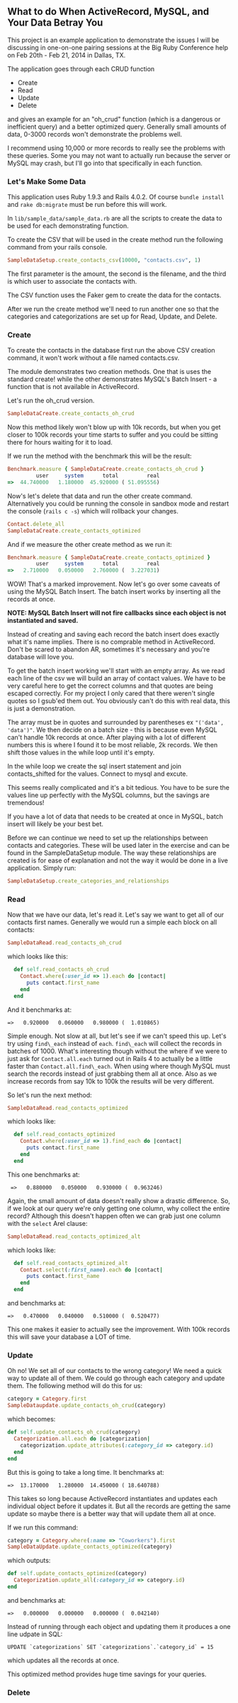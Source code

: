 ## What to do When ActiveRecord, MySQL, and Your Data Betray You

This project is an example application to demonstrate the issues
I will be discussing in one-on-one pairing sessions at the
Big Ruby Conference help on Feb 20th - Feb 21, 2014 in
Dallas, TX.

The application goes through each CRUD function
- Create
- Read
- Update
- Delete

and gives an example for an "oh\_crud" function (which is a
dangerous or inefficient query) and a better optimized
query. Generally small amounts of data, 0-3000 records
won't demonstrate the problems well.

I recommend using 10,000 or more records to really see the
problems with these queries. Some you may not want to actually
run because the server or MySQL may crash, but I'll go into
that specifically in each function.

### Let's Make Some Data

This application uses Ruby 1.9.3 and Rails 4.0.2. Of course
`bundle install` and `rake db:migrate` must be run before
this will work.

In `lib/sample_data/sample_data.rb` are all the scripts to
create the data to be used for each demonstrating function.

To create the CSV that will be used in the create method run
the following command from your rails console.

```ruby
SampleDataSetup.create_contacts_csv(10000, "contacts.csv", 1)
```

The first parameter is the amount, the second is the filename, and
the third is which user to associate the contacts with.

The CSV function uses the Faker gem to create the data for the
contacts.

After we run the create method we'll need to run another one
so that the categories and categorizations are set up for
Read, Update, and Delete.

### Create

To create the contacts in the database first run the above CSV
creation command, it won't work without a file named contacts.csv.

The module demonstrates two creation methods. One that is uses the
standard create! while the other demonstrates MySQL's Batch Insert -
a function that is not available in ActiveRecord.

Let's run the oh\_crud version.

```ruby
SampleDataCreate.create_contacts_oh_crud
```

Now this method likely won't blow up with 10k records, but when you get
closer to 100k records your time starts to suffer and you could be
sitting there for hours waiting for it to load.

If we run the method with the benchmark this will be the result:

```ruby
Benchmark.measure { SampleDataCreate.create_contacts_oh_crud }
         user     system      total         real
=>  44.740000   1.180000  45.920000 ( 51.095556)
```

Now's let's delete that data and run the other create command.
Alternatively you could be running the console in sandbox mode and
restart the console (`rails c -s`) which will rollback your changes.

```ruby
Contact.delete_all
SampleDataCreate.create_contacts_optimized
```

And if we measure the other create method as we run it:
```ruby
Benchmark.measure { SampleDataCreate.create_contacts_optimized }
         user     system      total         real
=>   2.710000   0.050000   2.760000 (  3.227031)
```

WOW! That's a marked improvement. Now let's go over some
caveats of using the MySQL Batch Insert. The batch insert works
by inserting all the records at once.

**NOTE: MySQL Batch Insert will not fire callbacks since each object
is not instantiated and saved.**

Instead of creating and saving each record the batch insert does
exactly what it's name implies. There is no comprable method in
ActiveRecord. Don't be scared to abandon AR, sometimes it's necessary
and you're database will love you.

To get the batch insert working we'll start with an empty array. As
we read each line of the csv we will build an array of contact values.
We have to be very careful here to get the correct columns and that
quotes are being escaped correctly. For my project I only cared that there
weren't single quotes so I gsub'ed them out. You obviously can't do this
with real data, this is just a demonstration.

The array must be in quotes and surrounded by parentheses ex `"('data', 'data')"`.
We then decide on a batch size - this is because even MySQL can't handle 10k
records at once. After playing with a lot of different numbers this is where I
found it to be most reliable, 2k records. We then shift those values in the while
loop until it's empty.

In the while loop we create the sql insert statement and join contacts_shifted
for the values. Connect to mysql and excute.

This seems really complicated and it's a bit tedious. You have to be sure the
values line up perfectly with the MySQL columns, but the savings are tremendous!

If you have a lot of data that needs to be created at once in MySQL, batch insert
will likely be your best bet.

Before we can continue we need to set up the relationships between contacts and
categories. These will be used later in the exercise and can be found in the
SampleDataSetup module. The way these relationships are created is for ease of
explanation and not the way it would be done in a live application. Simply run:
```ruby
SampleDataSetup.create_categories_and_relationships
```

### Read

Now that we have our data, let's read it. Let's say we want to get all of our
contacts first names. Generally we would run a simple each block on all contacts:

```ruby
SampleDataRead.read_contacts_oh_crud
```
which looks like this:
```ruby
  def self.read_contacts_oh_crud
    Contact.where(:user_id => 1).each do |contact|
      puts contact.first_name
    end
  end
```
And it benchmarks at:
```
=>   0.920000   0.060000   0.980000 (  1.010865)
```

Simple enough. Not slow at all, but let's see if we can't speed this up. Let's try using `find\_each`
instead of `each`. `find\_each` will collect the records in batches of 1000. What's interesting though
without the where if we were to just ask for `Contact.all.each` turned out in Rails 4 to actually be
a little faster than `Contact.all.find\_each`. When using where though MySQL must search the records
instead of just grabbing them all at once. Also as we increase records from say 10k to 100k the results
will be very different.

So let's run the next method:
```ruby
SampleDataRead.read_contacts_optimized
```
which looks like:
```ruby
  def self.read_contacts_optimized
    Contact.where(:user_id => 1).find_each do |contact|
      puts contact.first_name
    end
  end
```
This one benchmarks at:
```
 =>   0.880000   0.050000   0.930000 (  0.963246)
```
Again, the small amount of data doesn't really show a drastic difference.
So, if we look at our query we're only getting one column, why collect
the entire record? Although this doesn't happen often we can grab just one
column with the `select` Arel clause:
```ruby
SampleDataRead.read_contacts_optimized_alt
```
which looks like:
```ruby
  def self.read_contacts_optimized_alt
    Contact.select(:first_name).each do |contact|
      puts contact.first_name
    end
  end
```
and benchmarks at:
```
=>   0.470000   0.040000   0.510000 (  0.520477)
```
This one makes it easier to actually see the improvement. With 100k
records this will save your database a LOT of time.

### Update

Oh no! We set all of our contacts to the wrong category! We need a quick way
to update all of them. We could go through each category and update them.
The following method will do this for us:

```ruby
category = Category.first
SampleDataupdate.update_contacts_oh_crud(category)
```

which becomes:
```ruby
def self.update_contacts_oh_crud(category)
  Categorization.all.each do |categorization|
    categorization.update_attributes(:category_id => category.id)
  end
end
```
But this is going to take a long time. It benchmarks at:
```
=>  13.170000   1.280000  14.450000 ( 18.640788)
```

This takes so long because ActiveRecord instantiates and
updates each individual object before it updates it. But
all the records are getting the same update so maybe there
is a better way that will update them all at once.

If we run this command:

```ruby
category = Category.where(:name => "Coworkers").first
SampleDataUpdate.update_contacts_optimized(category)
```
which outputs:

```ruby
def self.update_contacts_optimized(category)
  Categorization.update_all(:category_id => category.id)
end
```
and benchmarks at:
```
=>   0.000000   0.000000   0.000000 (  0.042140)
```

Instead of running through each object and updating them it produces
a one line udpate in SQL:
```
UPDATE `categorizations` SET `categorizations`.`category_id` = 15
```
which updates all the records at once.

This optimized method provides huge time savings for your queries.

### Delete
